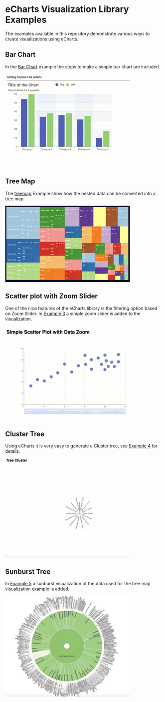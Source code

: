 # eCharts Visualization Library Examples

The examples available in this repository demonstrate various ways to create visualizations using eCharts.

## Bar Chart 
In the [Bar Chart](https://github.com/umassdgithub/Week-9-part-2_echarts-Examples/tree/main/Example%201%20Simple%20bar%20chart) example the steps to make a simple bar chart are included.

<img src='./imgs/BarChart.gif' width=400px>

## Tree Map

The [treemap](./Example%202%20Tree%20Map/) Example show how the nested data can be converted into a tree map.

<img src="./imgs/TreeMap.png" width=400px>

## Scatter plot with Zoom Slider
One of the nice features of the eCharts library is the filtering option based on Zoom Slider. In [Example 3](./Example%203%20zoom%20slider) a simple zoom slider is added to the visualization.

<img src="./imgs/ZoomSlider.gif" width=400px>


## Cluster Tree
Using eCharts it is very easy to generate a Cluster tree, see [Example 4](./Example%204) for details.

<img src="./imgs/Cluster.gif" width=400px>


## Sunburst Tree

In [Example 5](./Example%205%20sunburst) a sunburst visualization of the data used for the tree map visualization example is added. 

<img src="./imgs/SunBurst.png" width=400px>

